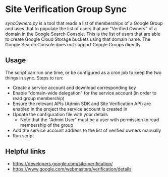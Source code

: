 # Site Verification Group Sync

_syncOwners.py_ is a tool that reads a list of memberships of a Google Group and uses that to populate the list of users that are "Verified Owners" of a domain in the Google Search Console. This is the list of users that are able to create Google Cloud Storage buckets using that domain name. The Google Search Console does not support Google Groups directly.

## Usage

The script can run one time, or be configured as a cron job to keep the two things in sync. Steps to run:

  - Create a service account and download corresponding key
  - Enable "domain-wide delegation" for the service account (in order to read group membership)
  - Ensure the relevant APIs (Admin SDK and Site Verification API) are enabled in the project the service account is created in
  - Update the configuration file with your details
    - Note that the "Admin User" must be a user with permission to read membership of the group
  - Add the service account address to the list of verified owners manually
  - Run script

## Helpful links

  -  https://developers.google.com/site-verification/
  -  https://www.google.com/webmasters/verification/details
